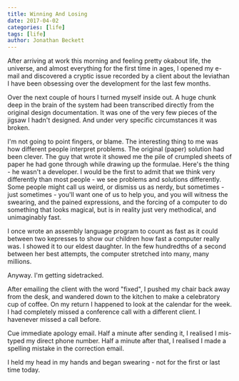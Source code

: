 ```yaml
---
title: Winning And Losing
date: 2017-04-02
categories: [life]
tags: [life]
author: Jonathan Beckett
---
```


After arriving at work this morning and feeling pretty okabout life, the universe, and almost everything for the first time in ages, I opened my e-mail and discovered a cryptic issue recorded by a client about the leviathan I have been obsessing over the development for the last few months.

Over the next couple of hours I turned myself inside out. A huge chunk deep in the brain of the system had been transcribed directly from the original design documentation. It was one of the very few pieces of the jigsaw I hadn't designed. And under very specific circumstances it was broken.

I'm not going to point fingers, or blame. The interesting thing to me was how different people interpret problems. The original (paper) solution had been clever. The guy that wrote it showed me the pile of crumpled sheets of paper he had gone through while drawing up the formulae. Here's the thing - he wasn't a developer. I would be the first to admit that we think very differently than most people - we see problems and solutions differently. Some people might call us weird, or dismiss us as nerdy, but sometimes - just sometimes - you'll want one of us to help you, and you will witness the swearing, and the pained expressions, and the forcing of a computer to do something that looks magical, but is in reality just very methodical, and unimaginably fast.

I once wrote an assembly language program to count as fast as it could between two kepresses to show our children how fast a computer really was. I showed it to our eldest daughter. In the few hundredths of a second between her best attempts, the computer stretched into many, many millions.

Anyway. I'm getting sidetracked.

After emailing the client with the word "fixed", I pushed my chair back away from the desk, and wandered down to the kitchen to make a celebratory cup of coffee. On my return I happened to look at the calendar for the week. I had completely missed a conference call with a different client. I havenever missed a call before.

Cue immediate apology email. Half a minute after sending it, I realised I mis-typed my direct phone number. Half a minute after that, I realised I made a spelling mistake in the correction email.

I held my head in my hands and began swearing - not for the first or last time today.